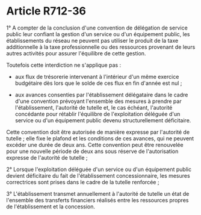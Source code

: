 # Article R712-36

1° A compter de la conclusion d'une convention de délégation de service public leur confiant la gestion d'un service ou d'un équipement public, les établissements du réseau ne peuvent pas utiliser le produit de la taxe additionnelle à la taxe professionnelle ou des ressources provenant de leurs autres activités pour assurer l'équilibre de cette gestion.

Toutefois cette interdiction ne s'applique pas :

- aux flux de trésorerie intervenant à l'intérieur d'un même exercice budgétaire dès lors que le solde de ces flux en fin d'année est nul ;

- aux avances consenties par l'établissement délégataire dans le cadre d'une convention prévoyant l'ensemble des mesures à prendre par l'établissement, l'autorité de tutelle et, le cas échéant, l'autorité concédante pour rétablir l'équilibre de l'exploitation déléguée d'un service ou d'un équipement public devenu structurellement déficitaire.

Cette convention doit être autorisée de manière expresse par l'autorité de tutelle ; elle fixe le plafond et les conditions de ces avances, qui ne peuvent excéder une durée de deux ans. Cette convention peut être renouvelée pour une nouvelle période de deux ans sous réserve de l'autorisation expresse de l'autorité de tutelle ;

2° Lorsque l'exploitation déléguée d'un service ou d'un équipement public devient déficitaire du fait de l'établissement concessionnaire, les mesures correctrices sont prises dans le cadre de la tutelle renforcée ;

3° L'établissement transmet annuellement à l'autorité de tutelle un état de l'ensemble des transferts financiers réalisés entre les ressources propres de l'établissement et la concession.
